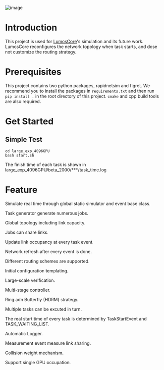 
![image](rapidNetSim.png)

# Introduction
This project is used for [LumosCore](https://arxiv.org/abs/2411.01503)'s simulation and 
its future work. LumosCore reconfigures the network topology when task starts, and dose not customize the routing strategy.


# Prerequisites
This project contains two python packages, rapidnetsim and figret. We recommend you to install the packages in `requirements.txt`
and then run `pip install .` in the root directory of this project. `cmake` and cpp build tools are also required.

# Get Started

## Simple Test
```
cd large_exp_4096GPU
bash start.sh
```
The finish time of each task is shown in large_exp_4096GPU/beta_2000/***/task_time.log

# Feature
Simulate real time through global static simulator and event base class.

Task generator generate numerous jobs.

Global topology including link capacity.

Jobs can share links.

Update link occupancy at every task event.

Network refresh after every event is done.

Different routing schemes are supported.

Initial configuration templating.

Large-scale verification.

Multi-stage controller.

Ring adn Butterfly (HDRM) strategy.

Multiple tasks can be excuted in turn.

The real start time of every task is determined by TaskStartEvent and TASK_WAITING_LIST.

Automatic Logger.

Measurement event measure link sharing.

Collision weight mechanism.

Support single GPU occupation.
